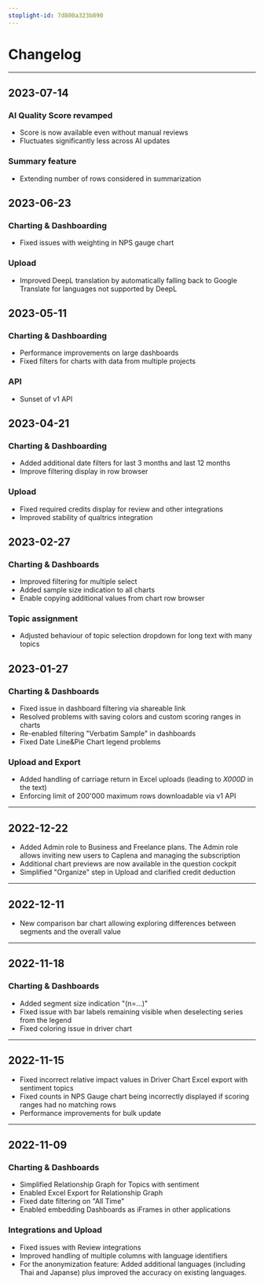 ```yaml
---
stoplight-id: 7d800a323b890
---
```

# Changelog
---

## 2023-07-14

### AI Quality Score revamped

* Score is now available even without manual reviews
* Fluctuates significantly less across AI updates

### Summary feature

* Extending number of rows considered in summarization 


## 2023-06-23

### Charting & Dashboarding
* Fixed issues with weighting in NPS gauge chart

### Upload
* Improved DeepL translation by automatically falling back to Google Translate for languages not supported by DeepL


## 2023-05-11

### Charting & Dashboarding

* Performance improvements on large dashboards
* Fixed filters for charts with data from multiple projects

### API
* Sunset of v1 API

## 2023-04-21

### Charting & Dashboarding

* Added additional date filters for last 3 months and last 12 months
* Improve filtering display in row browser

### Upload

* Fixed required credits display for review and other integrations
* Improved stability of qualtrics integration

## 2023-02-27

### Charting & Dashboards

* Improved filtering for multiple select
* Added sample size indication to all charts
* Enable copying additional values from chart row browser

### Topic assignment

* Adjusted behaviour of topic selection dropdown for long text with many topics

## 2023-01-27

### Charting & Dashboards

* Fixed issue in dashboard filtering via shareable link
* Resolved problems with saving colors and custom scoring ranges in charts
* Re-enabled filtering "Verbatim Sample" in dashboards
* Fixed Date Line&Pie Chart legend problems

### Upload and Export
* Added handling of carriage return in Excel uploads (leading to _X000D_ in the text)
* Enforcing limit of 200'000 maximum rows downloadable via v1 API

---

## 2022-12-22

* Added Admin role to Business and Freelance plans. The Admin role allows inviting new users to Caplena and managing the subscription
* Additional chart previews are now available in the question cockpit
* Simplified "Organize" step in Upload and clarified credit deduction

---

## 2022-12-11

* New comparison bar chart allowing exploring differences between segments and the overall value

---

## 2022-11-18

### Charting & Dashboards
* Added segment size indication "(n=...)"
* Fixed issue with bar labels remaining visible when deselecting series from the legend
* Fixed coloring issue in driver chart

---

## 2022-11-15

* Fixed incorrect relative impact values in Driver Chart Excel export with sentiment topics
* Fixed counts in NPS Gauge chart being incorrectly displayed if scoring ranges had no matching rows
* Performance improvements for bulk update

---

## 2022-11-09

### Charting & Dashboards
* Simplified Relationship Graph for Topics with sentiment
* Enabled Excel Export for Relationship Graph
* Fixed date filtering on "All Time"
* Enabled embedding Dashboards as iFrames in other applications

### Integrations and Upload
* Fixed issues with Review integrations
* Improved handling of multiple columns with language identifiers
* For the anonymization feature: Added additional languages (including Thai and Japanse) plus improved the accuracy on existing languages.



